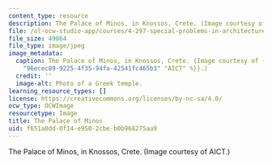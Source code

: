 ```yaml
---
content_type: resource
description: The Palace of Minos, in Knossos, Crete. (Image courtesy of AICT.)
file: /ol-ocw-studio-app/courses/4-297-special-problems-in-architecture-studies-fall-2000/f651a0dd0f14e9502cbeb0b968275aa9_4-297f00.jpg
file_size: 49064
file_type: image/jpeg
image_metadata:
  caption: The Palace of Minos, in Knossos, Crete. (Image courtesy of {{% resource_link
    "96ecec89-9225-4f35-94fa-42541fc465b3" "AICT" %}}.)
  credit: ''
  image-alt: Photo of a Greek temple.
learning_resource_types: []
license: https://creativecommons.org/licenses/by-nc-sa/4.0/
ocw_type: OCWImage
resourcetype: Image
title: The Palace of Minos
uid: f651a0dd-0f14-e950-2cbe-b0b968275aa9
---
```

The Palace of Minos, in Knossos, Crete. (Image courtesy of AICT.)
